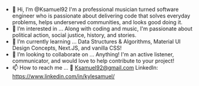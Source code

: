 - 👋 Hi, I’m @Ksamuel92
  I'm a professional musician turned software engineer who is passionate about delivering code that solves everyday problems, helps underserved communities,
and looks good doing it.
- 👀 I’m interested in ...
  Along with coding and music, I'm passionate about political action, social justice, history, and stories.
- 🌱 I’m currently learning ...
  Data Structures & Algorithms, Material UI Design Concepts, Next.JS, and vanilla CSS!
- 💞️ I’m looking to collaborate on ...
Anything! I'm an active listener, communicator, and would love to help contribute to your project!
- 📫 How to reach me ...
📧 Ksamuel92@gmail.com
LinkedIn: https://www.linkedin.com/in/kylesamuel/
<!---
Ksamuel92/Ksamuel92 is a ✨ special ✨ repository because its `README.md` (this file) appears on your GitHub profile.
You can click the Preview link to take a look at your changes.
--->
